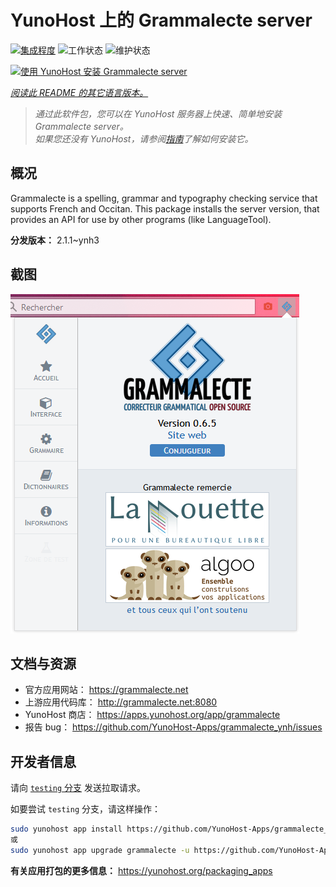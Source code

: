 <!--
注意：此 README 由 <https://github.com/YunoHost/apps/tree/master/tools/readme_generator> 自动生成
请勿手动编辑。
-->

# YunoHost 上的 Grammalecte server

[![集成程度](https://dash.yunohost.org/integration/grammalecte.svg)](https://dash.yunohost.org/appci/app/grammalecte) ![工作状态](https://ci-apps.yunohost.org/ci/badges/grammalecte.status.svg) ![维护状态](https://ci-apps.yunohost.org/ci/badges/grammalecte.maintain.svg)

[![使用 YunoHost 安装 Grammalecte server](https://install-app.yunohost.org/install-with-yunohost.svg)](https://install-app.yunohost.org/?app=grammalecte)

*[阅读此 README 的其它语言版本。](./ALL_README.md)*

> *通过此软件包，您可以在 YunoHost 服务器上快速、简单地安装 Grammalecte server。*  
> *如果您还没有 YunoHost，请参阅[指南](https://yunohost.org/install)了解如何安装它。*

## 概况

Grammalecte is a spelling, grammar and typography checking service that supports French and Occitan. This package installs the server version, that provides an API for use by other programs (like LanguageTool).

**分发版本：** 2.1.1~ynh3

## 截图

![Grammalecte server 的截图](./doc/screenshots/screenshot.png)

## 文档与资源

- 官方应用网站： <https://grammalecte.net>
- 上游应用代码库： <http://grammalecte.net:8080>
- YunoHost 商店： <https://apps.yunohost.org/app/grammalecte>
- 报告 bug： <https://github.com/YunoHost-Apps/grammalecte_ynh/issues>

## 开发者信息

请向 [`testing` 分支](https://github.com/YunoHost-Apps/grammalecte_ynh/tree/testing) 发送拉取请求。

如要尝试 `testing` 分支，请这样操作：

```bash
sudo yunohost app install https://github.com/YunoHost-Apps/grammalecte_ynh/tree/testing --debug
或
sudo yunohost app upgrade grammalecte -u https://github.com/YunoHost-Apps/grammalecte_ynh/tree/testing --debug
```

**有关应用打包的更多信息：** <https://yunohost.org/packaging_apps>
